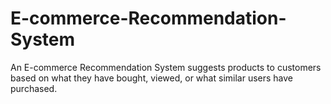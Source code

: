 # E-commerce-Recommendation-System
An E-commerce Recommendation System suggests products to customers based on what they have bought, viewed, or what similar users have purchased.
